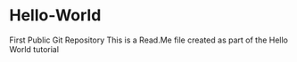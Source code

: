# Hello-World
First Public Git Repository
This is a Read.Me file created as part of the Hello World tutorial
